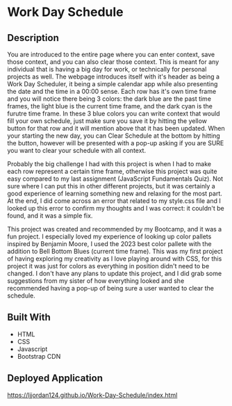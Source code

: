 # Work Day Schedule

## Description

You are introduced to the entire page where you can enter context, save those context, and you can also clear those context. This is meant for any individual that is having a big day for work, or technically for personal projects as well. The webpage introduces itself with it's header as being a Work Day Scheduler, it being a simple calendar app while also presenting the date and the time in a 00:00 sense. Each row has it's own time frame and you will notice there being 3 colors: the dark blue are the past time frames, the light blue is the current time frame, and the dark cyan is the furutre time frame. In these 3 blue colors you can write context that would fill your own schedule, just make sure you save it by hitting the yellow button for that row and it will mention above that it has been updated. When your starting the new day, you can Clear Schedule at the bottom by hitting the button, however will be presented with a pop-up asking if you are SURE you want to clear your schedule with all context.

Probably the big challenge I had with this project is when I had to make each row represent a certain time frame, otherwise this project was quite easy compared to my last assignment (JavaScript Fundamentals Quiz). Not sure where I can put this in other different projects, but it was certainly a good experience of learning something new and relaxing for the most part. At the end, I did come across an error that related to my style.css file and I looked up this error to confirm my thoughts and I was correct: it couldn't be found, and it was a simple fix.

This project was created and recommended by my Bootcamp, and it was a fun project. I especially loved my experience of looking up color pallets inspired by Benjamin Moore, I used the 2023 best color pallete with the addition to Bell Bottom Blues (current time frame). This was my first project of having exploring my creativity as I love playing around with CSS, for this project it was just for colors as everything in position didn't need to be changed. I don't have any plans to update this project, and I did grab some suggestions from my sister of how everything looked and she recommended having a pop-up of being sure a user wanted to clear the schedule.

## Built With

* HTML
* CSS
* Javascript
* Bootstrap CDN

## Deployed Application

https://ljjordan124.github.io/Work-Day-Schedule/index.html

